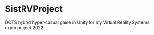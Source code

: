 # SistRVProject
DOTS hybrid hyper-casual game in Unity for my Virtual Reality Systems exam project 2022
